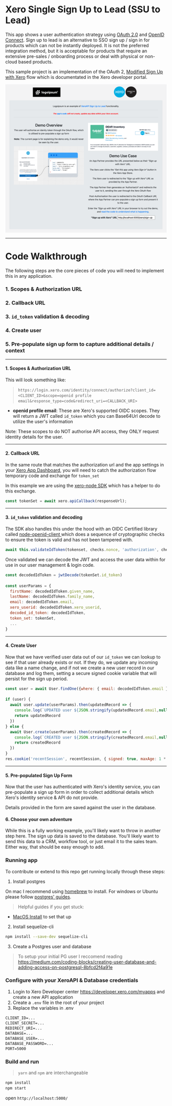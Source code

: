 # Xero Single Sign Up to Lead (SSU to Lead)
This app shows a user authentication strategy using [OAuth 2.0](https://oauth.net/2/) and [OpenID Connect](https://openid.net/connect/). Sign up to lead is an alternative to SSO sign up / sign in for products which can not be instantly deployed.  It is not the preferred integration method, but it is acceptable for products that require an extensive pre-sales / onboarding process or deal with physical or non-cloud based products.

This sample project is an implementation of the OAuth 2, [Modified Sign Up with Xero](https://developer.xero.com/documentation/guides/oauth2/sign-up#modified-flow) flow which is documentated in the Xero developer portal.

<!-- # <a href="https://xero-ssu.herokuapp.com" target="_blank">Hosted Demo of SSU to Lead</a> -->

![Xero Sign Up to Lead Demo Application](https://raw.githubusercontent.com/XeroAPI/xero-node-sso-form/main/public/images/ssu-demo-screenshot.png)

---
# Code Walkthrough
The following steps are the core pieces of code you will need to implement this in any application.
### 1. Scopes & Authorization URL
### 2. Callback URL
### 3. `id_token` validation & decoding
### 4. Create user
### 5. Pre-populate sign up form to capture additional details / context

---
#### 1. **Scopes & Authorization URL**

This will look something like:
> `https://login.xero.com/identity/connect/authorize?client_id=<CLIENT_ID>&scope=openid profile email&response_type=code&redirect_uri=<CALLBACK_URI>`

* **openid profile email**: These are Xero's supported OIDC scopes. They will return a JWT called `id_token` which you can Base64Url decode to utilize the user's information

Note: These scopes to do NOT authorise API access, they ONLY request identity details for the user.

---
#### 2. **Callback URL**

In the same route that matches the authorization url and the app settings in your [Xero App Dashboard](https://developer.xero.com/myapps/), you will need to catch the authorization flow temporary code and exchange for `token_set`

In this example we are using the [xero-node SDK](https://github.com/XeroAPI/xero-node) which has a helper to do this exchange.
```javascript
const tokenSet = await xero.apiCallback(responseUrl);
```

---
#### 3. **`id_token` validation and decoding**

The SDK also handles this under the hood with an OIDC Certified library called [node-openid-client ](https://openid.net/developers/certified/) which does a sequence of cryptographic checks to ensure the token is valid and has not been tampered with.
```javascript
await this.validateIdToken(tokenset, checks.nonce, 'authorization', checks.max_age, checks.state);
```
Once validated we can decode the JWT and access the user data within for use in our user management & login code.
```javascript
const decodedIdToken = jwtDecode(tokenSet.id_token)

const userParams = {
  firstName: decodedIdToken.given_name,
  lastName: decodedIdToken.family_name,
  email: decodedIdToken.email,
  xero_userid: decodedIdToken.xero_userid,
  decoded_id_token: decodedIdToken,
  token_set: tokenSet,
  ...
}
```

---
#### 4. **Create User**

Now that we have verified user data out of our `id_token` we can lookup to see if that user already exists or not. If they do, we update any incoming data like a name change, and if not we create a new user record in our database and log them, setting a secure signed cookie variable that will persist for the sign up period.
```javascript
const user = await User.findOne({where: { email: decodedIdToken.email }})

if (user) {
  await user.update(userParams).then(updatedRecord => {
    console.log(`UPDATED user ${JSON.stringify(updatedRecord.email,null,2)}`)
    return updatedRecord
  })
} else {
  await User.create(userParams).then(createdRecord => {
    console.log(`CREATED user ${JSON.stringify(createdRecord.email,null,2)}`)
    return createdRecord
  })
}
res.cookie('recentSession', recentSession, { signed: true, maxAge: 1 * 60 * 60 * 1000 }) // 1 hour
```

---
#### 5. **Pre-populated Sign Up Form**

Now that the user has authenticated with Xero's identity service, you can pre-populate a sign up form in order to collect additional details which Xero's identity service & API do not provide.

Details provided in the form are saved against the user in the database.

#### 6. **Choose your own adventure**
While this is a fully working example, you'll likely want to throw in another step here.  The sign up data is saved to the database.  You'll likely want to send this data to a CRM, workflow tool, or just email it to the sales team.  Either way, that should be easy enough to add.

### Running app
To contribute or extend to this repo get running locally through these steps:

1. Install postgres

On mac I recommend using [homebrew](https://wiki.postgresql.org/wiki/Homebrew) to install. For windows or Ubuntu please follow [postgres' guides](https://www.postgresql.org/download/).
> Helpful guides if you get stuck:
* [MacOS Install](https://www.robinwieruch.de/postgres-sql-macos-setup) to set that up

2) Install sequelize-cli
```bash
npm install --save-dev sequelize-cli
```
3) Create a Postgres user and database
> To setup your initial PG user I reccomend reading https://medium.com/coding-blocks/creating-user-database-and-adding-access-on-postgresql-8bfcd2f4a91e

### Configure with your XeroAPI & Database credentials
1) Login to Xero Developer center https://developer.xero.com/myapps and create a new API application
2) Create a `.env` file in the root of your project
3) Replace the variables in .env
```
CLIENT_ID=...
CLIENT_SECRET=...
REDIRECT_URI=...
DATABASE=...
DATABASE_USER=...
DATABASE_PASSWORD=...
PORT=5000
```

### Build and run
> `yarn` and `npm` are interchangeable
```sh
npm install
npm start
```
open `http://localhost:5000/`
